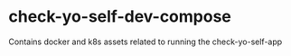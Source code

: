 # check-yo-self-dev-compose
Contains docker and k8s assets related to running the check-yo-self-app
